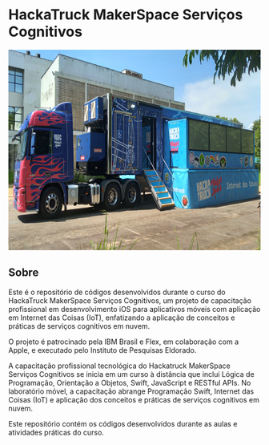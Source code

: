 # HackaTruck MakerSpace Serviços Cognitivos

<img src="./img/Hacka Truck.jpg" alt="Exemplo de imagem" width="800" height="400">


## Sobre

Este é o repositório de códigos desenvolvidos durante o curso do HackaTruck MakerSpace Serviços Cognitivos, um projeto de capacitação profissional em desenvolvimento iOS para aplicativos móveis com aplicação em Internet das Coisas (IoT), enfatizando a aplicação de conceitos e práticas de serviços cognitivos em nuvem.

O projeto é patrocinado pela IBM Brasil e Flex, em colaboração com a Apple, e executado pelo Instituto de Pesquisas Eldorado.

A capacitação profissional tecnológica do Hackatruck MakerSpace Serviços Cognitivos se inicia em um curso à distância que inclui Lógica de Programação, Orientação a Objetos, Swift, JavaScript e RESTful APIs. No laboratório móvel, a capacitação abrange Programação Swift, Internet das Coisas (IoT) e aplicação dos conceitos e práticas de serviços cognitivos em nuvem.

Este repositório contém os códigos desenvolvidos durante as aulas e atividades práticas do curso.
